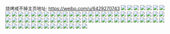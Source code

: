 烧烤戒不掉主页地址: https://weibo.com/u/6429270743 
![](https://wx4.sinaimg.cn/mw2000/00716z1dly1h8wdmdacxrj30zk1pcau2.jpg) 
![](https://wx4.sinaimg.cn/mw2000/00716z1dly1h8wdmcvme4j30tc12342w.jpg) 
![](https://wx4.sinaimg.cn/mw2000/00716z1dly1h8v3aa5hdrj33402c0qv6.jpg) 
![](https://wx4.sinaimg.cn/mw2000/00716z1dly1h8v3abgas9j33402c0b2b.jpg) 
![](https://wx4.sinaimg.cn/mw2000/00716z1dly1h8v3a98w76j32h81xgx6p.jpg) 
![](https://wx4.sinaimg.cn/mw2000/00716z1dly1h6eirrf069j31a40u0gsn.jpg) 
![](https://wx4.sinaimg.cn/mw2000/00716z1dly1h6eirs62gij31hc0u0k7q.jpg) 
![](https://wx4.sinaimg.cn/mw2000/00716z1dly1h6eirsvnrsj31hc0u0k91.jpg) 
![](https://wx4.sinaimg.cn/mw2000/00716z1dly1h6eirtcjn8j31fe0u0k6r.jpg) 
![](https://wx4.sinaimg.cn/mw2000/00716z1dly1h6eirtmz6uj31hc0u0gvf.jpg) 
![](https://wx4.sinaimg.cn/mw2000/00716z1dly1h6eiru1x5sj31hc0u0qa9.jpg) 
![](https://wx4.sinaimg.cn/mw2000/00716z1dly1h5v3wg43r3j31o02yohdv.jpg) 
![](https://wx4.sinaimg.cn/mw2000/00716z1dly1h5v3wktux6j31o02ibx6q.jpg) 
![](https://wx4.sinaimg.cn/mw2000/00716z1dly1h5v3y8dhyvj30u0140dln.jpg) 
![](https://wx4.sinaimg.cn/mw2000/00716z1dly1h5v3y8nu2kj30u0140wjp.jpg) 
![](https://wx4.sinaimg.cn/mw2000/00716z1dly1h4tpjkl1nlj31uv28yqv6.jpg) 
![](https://wx4.sinaimg.cn/mw2000/00716z1dly1h4tpavl0qnj33402c04qq.jpg) 
![](https://wx4.sinaimg.cn/mw2000/00716z1dly1h4tpax4tggj33402c0x6p.jpg) 
![](https://wx4.sinaimg.cn/mw2000/00716z1dly1h4jgkyk7c6j32ry2ry7wj.jpg) 
![](https://wx4.sinaimg.cn/mw2000/00716z1dly1h4jgkw2xdxj32yo1o0hdv.jpg) 
![](https://wx4.sinaimg.cn/mw2000/00716z1dly1h4jgku1tfnj32yo1o0e83.jpg) 
![](https://wx4.sinaimg.cn/mw2000/00716z1dly1h41195ug86j31hc0u0qct.jpg) 
![](https://wx4.sinaimg.cn/mw2000/00716z1dly1h41196q9agj30u01hcdtb.jpg) 
![](https://wx4.sinaimg.cn/mw2000/00716z1dly1h41197dzwkj30u01hc169.jpg) 
![](https://wx4.sinaimg.cn/mw2000/00716z1dly1h4119851kwj30u01hcnat.jpg) 
![](https://wx4.sinaimg.cn/mw2000/00716z1dly1h411990dfzj30u01hc7im.jpg) 
![](https://wx4.sinaimg.cn/mw2000/00716z1dly1h41199mmt8j30u01hcqgr.jpg) 
![](https://wx4.sinaimg.cn/mw2000/00716z1dly1h4119ad0bkj31hc0u0qfd.jpg) 
![](https://wx4.sinaimg.cn/mw2000/00716z1dly1h4119i8yy5j31hc0u07h2.jpg) 
![](https://wx4.sinaimg.cn/mw2000/00716z1dly1h41195azu3j31hc0u0tjj.jpg) 
![](https://wx4.sinaimg.cn/mw2000/00716z1dgy1gv9359f7jzj61400u0n4x02.jpg) 
![](https://wx4.sinaimg.cn/mw2000/00716z1dgy1guqwb4wftvj620w21ahdt02.jpg) 
![](https://wx4.sinaimg.cn/mw2000/00716z1dgy1guqwb983pbj62c0340x6q02.jpg) 
![](https://wx4.sinaimg.cn/mw2000/00716z1dgy1guqwbbidwwj61zy2ete8102.jpg) 
![](https://wx4.sinaimg.cn/mw2000/00716z1dgy1gupqu2sz22j60u0140tio02.jpg) 
![](https://wx4.sinaimg.cn/mw2000/00716z1dgy1gupqu5xyryj60u0140gqs02.jpg) 
![](https://wx4.sinaimg.cn/mw2000/00716z1dgy1gupqu4kl23j60u0140gv102.jpg) 
![](https://wx4.sinaimg.cn/mw2000/00716z1dgy1gupqu7prtij60u0140wk402.jpg) 
![](https://wx4.sinaimg.cn/mw2000/00716z1dgy1gupqu6txp1j60u0140tdm02.jpg) 
![](https://wx4.sinaimg.cn/mw2000/00716z1dgy1gupqu8lilaj60u0140grg02.jpg) 
![](https://wx4.sinaimg.cn/mw2000/00716z1dgy1gupqu9a48yj60u00xkac102.jpg) 
![](https://wx4.sinaimg.cn/mw2000/00716z1dgy1gupquaxmswj60u0140ak602.jpg) 
![](https://wx4.sinaimg.cn/mw2000/00716z1dgy1go3flsrwnlj32io1w04qt.jpg) 
![](https://wx4.sinaimg.cn/mw2000/00716z1dgy1glvp0dig93j33342bcb2b.jpg) 
![](https://wx4.sinaimg.cn/mw2000/00716z1dgy1glvp01ecirj32im1w1qv6.jpg) 
![](https://wx4.sinaimg.cn/mw2000/00716z1dgy1glvp03jcl2j32io1w0u0z.jpg) 
![](https://wx4.sinaimg.cn/mw2000/00716z1dgy1glvp07upfuj31w02iob2b.jpg) 
![](https://wx4.sinaimg.cn/mw2000/00716z1dgy1glvp09cwtkj31rk1w0b2a.jpg) 
![](https://wx4.sinaimg.cn/mw2000/00716z1dgy1glvp05rrclj32io1w0hdv.jpg) 
![](https://wx4.sinaimg.cn/mw2000/00716z1dgy1glvp0g3f8tj33342bc4qr.jpg) 
![](https://wx4.sinaimg.cn/mw2000/00716z1dgy1glvp0b2yvaj32im1w1u0y.jpg) 
![](https://wx4.sinaimg.cn/mw2000/00716z1dgy1glvp0us31jj32041p7x6q.jpg) 
![](https://wx4.sinaimg.cn/mw2000/00716z1dgy1gl6wp5in3uj30u00w7q6c.jpg) 
![](https://wx4.sinaimg.cn/mw2000/00716z1dgy1gl6wp326nkj31d40u0jy4.jpg) 
![](https://wx4.sinaimg.cn/mw2000/00716z1dgy1gl6wp4my97j30u00ymjwi.jpg) 
![](https://wx4.sinaimg.cn/mw2000/00716z1dgy1gl6wp3uastj30z10u0q71.jpg) 
![](https://wx4.sinaimg.cn/mw2000/00716z1dgy1gl0nyzzehwj30o01hcjya.jpg) 
![](https://wx4.sinaimg.cn/mw2000/00716z1dgy1gl0nz0z974j30u014079r.jpg) 
![](https://wx4.sinaimg.cn/mw2000/00716z1dgy1gkxfezibznj30u013xdhs.jpg) 
![](https://wx4.sinaimg.cn/mw2000/00716z1dgy1gkulsfy29pj31hc0om7uy.jpg) 
![](https://wx4.sinaimg.cn/mw2000/00716z1dgy1gkulsivgysj33342bce83.jpg) 
![](https://wx4.sinaimg.cn/mw2000/00716z1dgy1gkulryeg4cj32io1w0e83.jpg) 
![](https://wx4.sinaimg.cn/mw2000/00716z1dgy1gkuls66x3sj32io1w0x6r.jpg) 
![](https://wx4.sinaimg.cn/mw2000/00716z1dgy1gkulse3jboj32io1w0e84.jpg) 
![](https://wx4.sinaimg.cn/mw2000/00716z1dgy1gkulrroj5xj32io1w0x6r.jpg) 
![](https://wx4.sinaimg.cn/mw2000/00716z1dgy1gkulrv8aaqj31w02iob2c.jpg) 
![](https://wx4.sinaimg.cn/mw2000/00716z1dgy1gkulsf323ij30k70rsdpj.jpg) 
![](https://wx4.sinaimg.cn/mw2000/00716z1dgy1gkuls2c2ysj32io1w0hdw.jpg) 
![](https://wx4.sinaimg.cn/mw2000/00716z1dgy1gkncx176cvj30lm0hbdgj.jpg) 
![](https://wx4.sinaimg.cn/mw2000/00716z1dgy1gkd5upqi3pj32eo37k1kz.jpg) 
